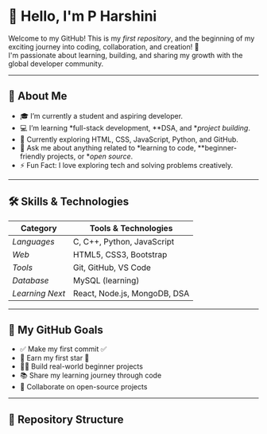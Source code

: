 # 👋 Hello, I'm P Harshini

Welcome to my GitHub! This is my *first repository*, and the beginning of my exciting journey into coding, collaboration, and creation! 🚀  
I'm passionate about learning, building, and sharing my growth with the global developer community.

---

## 📖 About Me

- 🎓 I’m currently a student and aspiring developer.
- 💻 I’m learning *full-stack development, **DSA, and **project building*.
- 🌱 Currently exploring HTML, CSS, JavaScript, Python, and GitHub.
- 💬 Ask me about anything related to *learning to code, **beginner-friendly projects, or **open source*.
- ⚡ Fun Fact: I love exploring tech and solving problems creatively.

---

## 🛠 Skills & Technologies

| Category        | Tools & Technologies |
|----------------|----------------------|
| *Languages*   | C, C++, Python, JavaScript |
| *Web*         | HTML5, CSS3, Bootstrap |
| *Tools*       | Git, GitHub, VS Code |
| *Database*    | MySQL (learning) |
| *Learning Next* | React, Node.js, MongoDB, DSA |

---

## 🚀 My GitHub Goals

- ✅ Make my first commit ✅  
- 🌟 Earn my first star 🌟  
- 👨‍💻 Build real-world beginner projects  
- 📚 Share my learning journey through code  
- 🤝 Collaborate on open-source projects  

---

## 📁 Repository Structure

